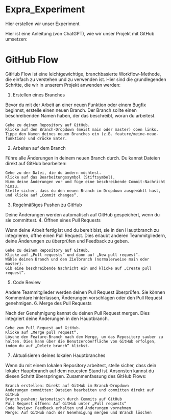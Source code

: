 # Expra_Experiment
Hier erstellen wir unser Experiment

Hier ist eine Anleitung (von ChatGPT), wie wir unser Projekt mit GitHub umsetzen:

# GitHub Flow

GitHub Flow ist eine leichtgewichtige, branchbasierte Workflow-Methode, die einfach zu verstehen und zu verwenden ist. Hier sind die grundlegenden Schritte, die wir in unserem Projekt anwenden werden:
1. Erstellen eines Branches

Bevor du mit der Arbeit an einer neuen Funktion oder einem Bugfix beginnst, erstelle einen neuen Branch. Der Branch sollte einen beschreibenden Namen haben, der das beschreibt, woran du arbeitest.

    Gehe zu deinem Repository auf GitHub.
    Klicke auf den Branch-Dropdown (meist main oder master) oben links.
    Tippe den Namen deines neuen Branches ein (z.B. feature/meine-neue-funktion) und drücke Enter.

2. Arbeiten auf dem Branch

Führe alle Änderungen in deinem neuen Branch durch. Du kannst Dateien direkt auf GitHub bearbeiten:

    Gehe zu der Datei, die du ändern möchtest.
    Klicke auf das Bearbeitungssymbol (Stiftsymbol).
    Nimm deine Änderungen vor und füge eine beschreibende Commit-Nachricht hinzu.
    Stelle sicher, dass du den neuen Branch im Dropdown ausgewählt hast, und klicke auf „Commit changes“.

3. Regelmäßiges Pushen zu GitHub

Deine Änderungen werden automatisch auf GitHub gespeichert, wenn du sie committest.
4. Öffnen eines Pull Requests

Wenn deine Arbeit fertig ist und du bereit bist, sie in den Hauptbranch zu integrieren, öffne einen Pull Request. Dies erlaubt anderen Teammitgliedern, deine Änderungen zu überprüfen und Feedback zu geben.

    Gehe zu deinem Repository auf GitHub.
    Klicke auf „Pull requests“ und dann auf „New pull request“.
    Wähle deinen Branch und den Zielbranch (normalerweise main oder master).
    Gib eine beschreibende Nachricht ein und klicke auf „Create pull request“.

5. Code Review

Andere Teammitglieder werden deinen Pull Request überprüfen. Sie können Kommentare hinterlassen, Änderungen vorschlagen oder den Pull Request genehmigen.
6. Merge des Pull Requests

Nach der Genehmigung kannst du deinen Pull Request mergen. Dies integriert deine Änderungen in den Hauptbranch.

    Gehe zum Pull Request auf GitHub.
    Klicke auf „Merge pull request“.
    Lösche den Feature-Branch nach dem Merge, um das Repository sauber zu halten. Dies kann über die Benutzeroberfläche von GitHub erfolgen, indem du auf „Delete branch“ klickst.

7. Aktualisieren deines lokalen Hauptbranches

Wenn du mit einem lokalen Repository arbeitest, stelle sicher, dass dein lokaler Hauptbranch auf dem neuesten Stand ist. Ansonsten kannst du diesen Schritt überspringen.
Zusammenfassung des GitHub Flows:

    Branch erstellen: Direkt auf GitHub im Branch-Dropdown
    Änderungen committen: Dateien bearbeiten und committen direkt auf GitHub
    Branch pushen: Automatisch durch Commits auf GitHub
    Pull Request öffnen: Auf GitHub unter „Pull requests“
    Code Review: Feedback erhalten und Änderungen vornehmen
    Merge: Auf GitHub nach der Genehmigung mergen und Branch löschen
